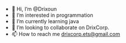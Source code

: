 - 👋 Hi, I’m @Drixoun
- 👀 I’m interested in programmation
- 🌱 I’m currently learning java
- 💞️ I’m looking to collaborate on DrixCorp.
- 📫 How to reach me drixcorp.ets@gmail.com

<!---
Drixoun/Drixoun is a ✨ special ✨ repository because its `README.md` (this file) appears on your GitHub profile.
You can click the Preview link to take a look at your changes.
--->
